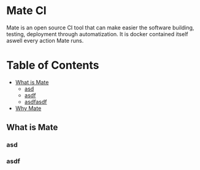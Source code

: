 Mate CI
===================

Mate is an open source CI tool that can make easier the software building, testing, deployment through automatization. It is docker contained itself aswell every action Mate runs.  

Table of Contents
=================

  * [What is Mate](#what-is-mate)
    * [asd](#asd)
    * [asdf](#asdf)
    * [asdfasdf](#asdfasdf)
  * [Why Mate](#why-mate)
  
  
  
  
  
  
  
  
## What is Mate

### asd 













### asdf
 
